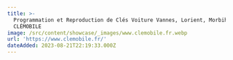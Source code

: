 ```yaml
---
title: >-
  Programmation et Reproduction de Clés Voiture Vannes, Lorient, Morbihan -
  CLÉMOBILE
image: /src/content/showcase/_images/www.clemobile.fr.webp
url: 'https://www.clemobile.fr/'
dateAdded: 2023-08-21T22:19:33.000Z
---
```


